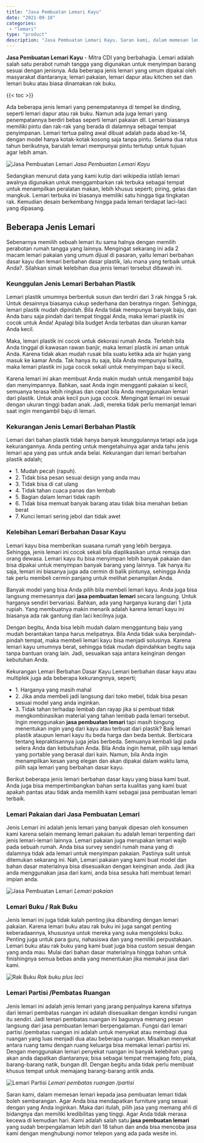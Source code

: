 ```yaml
---
title: "Jasa Pembuatan Lemari Kayu"
date: "2021-09-18"
categories:
 - "lemari"
type: "product"
description: "Jasa Pembuatan Lemari Kayu. Saran kami, dalam memesan lemari kepada jasa pembuatan lemari tidak boleh sembarangan. Agar Anda bisa mendapatkan furniture yang..."
---
```


**Jasa Pembuatan Lemari Kayu** - Mitra CDI yang berbahagia. Lemari adalah salah satu perabot rumah tangga yang digunakan untuk menyimpan barang sesuai dengan jenisnya. Ada beberapa jenis lemari yang umum dipakai oleh masyarakat diantaranya; lemari pakaian, lemari dapur atau kitchen set dan lemari buku atau biasa dinamakan rak buku.

{{< toc >}}

Ada beberapa jenis lemari yang penempatannya di tempel ke dinding, seperti lemari dapur atau rak buku. Namun ada juga lemari yang penempatannya berdiri bebas seperti lemari pakaian dll. Lemari biasanya memiliki pintu dan rak-rak yang berada di dalamnya sebagai tempat penyimpanan. Lemari tertua paling awal dibuat adalah pada abad ke-14, dengan model hanya kotak-kotak kosong saja tanpa pintu. Selama dua ratus tahun berikutnya, barulah lemari mempunyai pintu tertutup untuk tujuan agar lebih aman.

![Jasa Pembuatan Lemari](/images/product/lemari-pakaian1.jpg)
*Jasa Pembuatan Lemari Kayu*

Sedangkan menurut data yang kami kutip dari wikipedia istilah lemari awalnya digunakan untuk menggambarkan rak terbuka sebagai tempat untuk menampilkan peralatan makan, lebih khusus seperti; piring, gelas dan mangkuk. Lemari terbuka ini biasanya memiliki satu hingga tiga tingkatan rak. Kemudian desain berkembang hingga pada lemari terdapat laci-laci yang dipasang.

 ## Beberapa Jenis Lemari

Sebenarnya memilih sebuah lemari itu sama halnya dengan memilih perabotan rumah tangga yang lainnya. Mengingat sekarang ini ada 2 macam lemari pakaian yang umum dijual di pasaran, yaitu lemari berbahan dasar kayu dan lemari berbahan dasar plastik, lalu mana yang terbaik untuk Anda?. Silahkan simak kelebihan dua jenis lemari tersebut dibawah ini.

### Keunggulan Jenis Lemari Berbahan Plastik

Lemari plastik umumnya berbentuk susun dan terdiri dari 3 rak hingga 5 rak. Untuk desainnya biasanya cukup sederhana dan beratnya ringan. Sehingga, lemari plastik mudah dipindah. Bila Anda tidak mempunyai banyak baju, dan Anda baru saja pindah dari tempat tinggal Anda, maka lemari plastik ini cocok untuk Anda! Apalagi bila budget Anda terbatas dan ukuran kamar Anda kecil.

Maka, lemari plastik ini cocok untuk dekorasi rumah Anda. Terlebih bila Anda tinggal di kawasan rawan banjir, maka lemari plastik ini aman untuk Anda. Karena tidak akan mudah rusak bila suatu ketika ada air hujan yang masuk ke kamar Anda. Tak hanya itu saja, bila Anda mempunyai balita, maka lemari plastik ini juga cocok sekali untuk menyimpan baju si kecil.

Karena lemari ini akan membuat Anda makin mudah untuk mengambil baju dan menyimpannya. Bahkan, saat Anda ingin mengganti pakaian si kecil, semuanya terasa lebih ringkas dan cepat bila Anda menggunakan lemari dari plastik. Untuk anak kecil pun juga cocok. Mengingat lemari ini sesuai dengan ukuran tinggi badan anak. Jadi, mereka tidak perlu memanjat lemari saat ingin mengambil baju di lemari.

### Kekurangan Jenis Lemari Berbahan Plastik

Lemari dari bahan plastik tidak hanya banyak keunggulannya tetapi ada juga kekurangannya. Anda penting untuk mengetahuinya agar anda tahu jenis lemari apa yang pas untuk anda belai. Kekurangan dari lemari berbahan plastik adalah;
- 1\. Mudah pecah (rapuh).
- 2\. Tidak bisa pesan sesuai design yang anda mau
- 3\. Tidak bisa di cat ulang
- 4\. Tidak tahan cuaca panas dan lembab
- 5\. Bagian dalam lemari tidak rapih
- 6\. Tidak bisa memuat banyak barang atau tidak bisa menahan beban berat
- 7\. Kunci lemari sering jebol dan tidak awet

### Kelebihan Lemari Berbahan Dasar Kayu

Lemari kayu bisa memberikan suasana rumah yang lebih bergaya. Sehingga, jenis lemari ini cocok sekali bila diaplikasikan untuk remaja dan orang dewasa. Lemari kayu itu bisa menyimpan lebih banyak pakaian dan bisa dipakai untuk menyimpan banyak barang yang lainnya. Tak hanya itu saja, lemari ini biasanya juga ada cermin di balik pintunya, sehingga Anda tak perlu membeli cermin panjang untuk melihat penampilan Anda.

Banyak model yang bisa Anda pilih bila membeli lemari kayu. Anda juga bisa langsung memesannya dari **jasa pembuatan lemari** secara langsung. Untuk harganya sendiri bervariasi. Bahkan, ada yang harganya kurang dari 1 juta rupiah. Yang membuatnya makin menarik adalah karena lemari kayu ini biasanya ada rak gantung dan laci kecilnya juga.

Dengan begitu, Anda bisa lebih mudah dalam menggantung baju yang mudah berantakan tanpa harus melipatnya. Bila Anda tidak suka berpindah-pindah tempat, maka membeli lemari kayu bisa menjadi solusinya. Karena lemari kayu umumnya berat, sehingga tidak mudah dipindahkan begitu saja tanpa bantuan orang lain. Jadi, sesuaikan saja antara keinginan dengan kebutuhan Anda.

Kekurangan Lemari Berbahan Dasar Kayu
Lemari berbahan dasar kayu atau multiplek juga ada beberapa kekurangnnya, seperti;
- 1\. Harganya yang masih mahal
- 2\. Jika anda membeli jadi langsung dari toko mebel, tidak bisa pesan sesuai model yang anda inginkan.
- 3\. Tidak tahan terhadap lembab dan rayap jika si pembuat tidak mengkombinasikan material yang tahan lembab pada lemari tersebut.   
Ingin menggunakan **jasa pembuatan lemari** tapi masih bingung menentukan ingin yang dari kayu atau terbuat dari plastik? Baik lemari plastik ataupun lemari kayu itu beda harga dan beda bentuk. Berbicara tentang kepraktisannya juga jelas berbeda. Semuanya kembali lagi pada selera Anda dan kebutuhan Anda. Bila Anda ingin hemat, pilih saja lemari yang portable yang berasal dari kain. Namun, bila Anda ingin menampilkan kesan yang elegan dan akan dipakai dalam waktu lama, pilih saja lemari yang berbahan dasar kayu.

Berikut beberapa jenis lemari berbahan dasar kayu yang biasa kami buat. Anda juga bisa mempertimbangkan bahan serta kualitas yang kami buat apakah pantas atau tidak anda memilih kami sebagai jasa pembuatan lemari terbaik.

### **Lemari Pakaian dari Jasa Pembuatan Lemari**

Jenis Lemari ini adalah jenis lemari yang banyak dipesan oleh konsumen kami karena selain memang lemari pakaian itu adalah lemari terpenting dari jenis lemari-lemari lainnya. Lemari pakaian juga merupakan lemari wajib pada sebuah rumah. Anda bisa survey sendiri rumah mana yang di dalamnya tidak ada lemari untuk menyimpan pakaian. Pastinya sulit untuk ditemukan sekarang ini. Nah, Lemari pakaian yang kami buat model dan bahan dasar materialnya bisa disesuaikan dengan keinginan anda. Jadi jika anda menggunakan jasa dari kami, anda bisa sesuka hati membuat lemari impian anda.

![Jasa Pembuatan Lemari](/images/product/lemari-pakaian-dewasa.jpg)
*Lemari pakaian*

### **Lemari Buku / Rak Buku**

Jenis lemari ini juga tidak kalah penting jika dibanding dengan lemari pakaian. Karena lemari buku atau rak buku ini juga sangat penting keberadaannya, khususnya untuk mereka yang suka mengoleksi buku. Penting juga untuk para guru, nahasiswa dan yang memiliki perpustakaan. Lemari buku atau rak buku yang kami buat juga bisa custom sesuai dengan yang anda mau. Mulai dari bahan dasar materialnya hingga bahan untuk finishingnya semua bebas anda yang menentukan jika memakai jasa dari kami.

![Rak Buku](/images/product/rak-buku.jpg)
*Rak buku plus laci*

### **Lemari Partisi /Pembatas Ruangan**

Jenis lemari ini adalah jenis lemari yang jarang penjualnya karena sifatnya dari lemari pembatas ruangan ini adalah disesuaikan dengan kondisi rungan itu sendiri. Jadi lemari pembatas ruangan ini bagusnya memang pesan langsung dari jasa pembuatan lemari berpengalaman. Fungsi dari lemari partisi /pembatas ruangan ini adalah untuk menyekat atau membagi dua ruangan yang luas menjadi dua atau beberapa ruangan. Misalkan menyekat antara ruang tamu dengan ruang keluarga bisa memakai lemari partisi ini. Dengan menggunakan lemari penyekat ruangan ini banyak kelebihan yang akan anda dapatkan diantaranya; bisa sebagai tempat memajang foto, piala, barang-barang natik, bungan dll. Dengan begitu anda tidak perlu membuat khusus tempat untuk memajang barang-barang antik anda.

![Lemari Partisi](/images/product/lemari-partisi.jpg)
*Lemari pembatas ruangan /partisi*

Saran kami, dalam memesan lemari kepada jasa pembuatan lemari tidak boleh sembarangan. Agar Anda bisa mendapatkan furniture yang sesuai dengan yang Anda inginkan. Maka dari itulah, pilih jasa yang memang ahli di bidangnya dan memiliki kredibilitas yang tinggi. Agar Anda tidak merasa kecewa di kemudian hari. Kami adalah salah satu **jasa pembuatan lemari** yang sudah berpengalaman lebih dari 18 tahun dan anda bisa mencoba jasa kami dengan menghubungi nomor telepon yang ada pada wesite ini.

